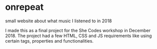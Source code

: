 # onrepeat
small website about what music I listened to in 2018

I made this as a final project for the She Codes workshop in December 2018. 
The project had a few HTML, CSS and JS requirements like using certain tags, properties and functionalities.

